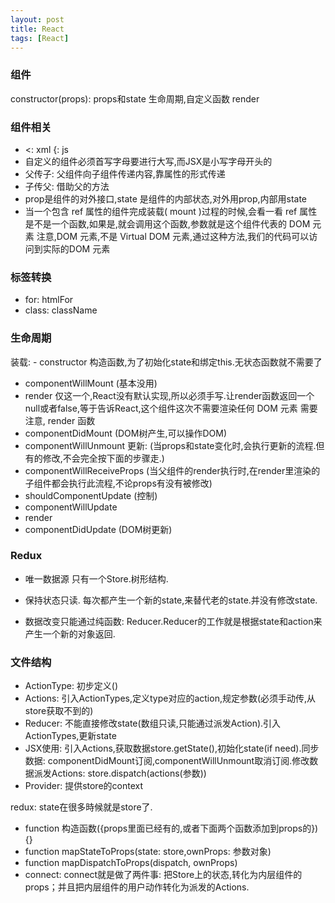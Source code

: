 ```yaml
---
layout: post
title: React
tags: [React]
---
```

### 组件 ###
constructor(props): props和state
生命周期,自定义函数
render

### 组件相关 ###
- <: xml   {: js
- 自定义的组件必须首写字母要进行大写,而JSX是小写字母开头的
- 父传子: 父组件向子组件传递内容,靠属性的形式传递
- 子传父: 借助父的方法
- prop是组件的对外接口,state 是组件的内部状态,对外用prop,内部用state
- 当一个包含 ref 属性的组件完成装载( mount )过程的时候,会看一看 ref 属性是不是一个函数,如果是,就会调用这个函数,参数就是这个组件代表的 DOM 元素 注意,DOM 元素,不是 Virtual DOM 元素,通过这种方法,我们的代码可以访问到实际的DOM 元素

### 标签转换 ###
- for: htmlFor
- class: className

### 生命周期 ###
装载: - constructor 构造函数,为了初始化state和绑定this.无状态函数就不需要了
- componentWillMount (基本没用)
- render 仅这一个,React没有默认实现,所以必须手写.让render函数返回一个null或者false,等于告诉React,这个组件这次不需要渲染任何 DOM 元素
需要注意, render 函数
- componentDidMount (DOM树产生,可以操作DOM)
- componentWillUnmount
更新: (当props和state变化时,会执行更新的流程.但有的修改,不会完全按下面的步骤走.)
- componentWillReceiveProps (当父组件的render执行时,在render里渲染的子组件都会执行此流程,不论props有没有被修改)
- shouldComponentUpdate (控制)
- componentWillUpdate 
- render
- componentDidUpdate (DOM树更新)

### Redux ###
- 唯一数据源 
只有一个Store.树形结构.

- 保持状态只读.
每次都产生一个新的state,来替代老的state.并没有修改state.

- 数据改变只能通过纯函数: Reducer.Reducer的工作就是根据state和action来产生一个新的对象返回.

### 文件结构 ###
- ActionType: 初步定义()
- Actions: 引入ActionTypes,定义type对应的action,规定参数(必须手动传,从store获取不到的)
- Reducer: 不能直接修改state(数组只读,只能通过派发Action).引入ActionTypes,更新state
- JSX使用: 引入Actions,获取数据store.getState(),初始化state(if need).同步数据: componentDidMount订阅,componentWillUnmount取消订阅.修改数据派发Actions: store.dispatch(actions(参数))
- Provider: 提供store的context

redux: state在很多時候就是store了.
- function 构造函数({props里面已经有的,或者下面两个函数添加到props的}){}
- function mapStateToProps(state: store,ownProps: 参数对象)
- function mapDispatchToProps(dispatch, ownProps)
- connect: connect就是做了两件事: 把Store上的状态,转化为内层组件的props；并且把内层组件的用户动作转化为派发的Actions.
